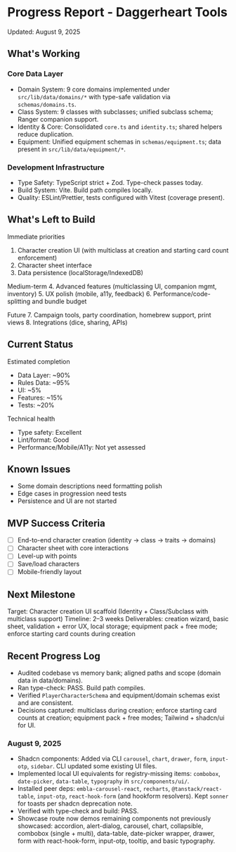 # Progress Report - Daggerheart Tools

Updated: August 9, 2025

## What's Working

### Core Data Layer

- Domain System: 9 core domains implemented under `src/lib/data/domains/*` with type-safe validation via `schemas/domains.ts`.
- Class System: 9 classes with subclasses; unified subclass schema; Ranger companion support.
- Identity & Core: Consolidated `core.ts` and `identity.ts`; shared helpers reduce duplication.
- Equipment: Unified equipment schemas in `schemas/equipment.ts`; data present in `src/lib/data/equipment/*`.

### Development Infrastructure

- Type Safety: TypeScript strict + Zod. Type-check passes today.
- Build System: Vite. Build path compiles locally.
- Quality: ESLint/Prettier, tests configured with Vitest (coverage present).

## What's Left to Build

Immediate priorities

1. Character creation UI (with multiclass at creation and starting card count enforcement)
2. Character sheet interface
3. Data persistence (localStorage/IndexedDB)

Medium-term 4. Advanced features (multiclassing UI, companion mgmt, inventory) 5. UX polish (mobile, a11y, feedback) 6. Performance/code-splitting and bundle budget

Future 7. Campaign tools, party coordination, homebrew support, print views 8. Integrations (dice, sharing, APIs)

## Current Status

Estimated completion

- Data Layer: ~90%
- Rules Data: ~95%
- UI: ~5%
- Features: ~15%
- Tests: ~20%

Technical health

- Type safety: Excellent
- Lint/format: Good
- Performance/Mobile/A11y: Not yet assessed

## Known Issues

- Some domain descriptions need formatting polish
- Edge cases in progression need tests
- Persistence and UI are not started

## MVP Success Criteria

- [ ] End-to-end character creation (identity → class → traits → domains)
- [ ] Character sheet with core interactions
- [ ] Level-up with points
- [ ] Save/load characters
- [ ] Mobile-friendly layout

## Next Milestone

Target: Character creation UI scaffold (Identity + Class/Subclass with multiclass support)
Timeline: 2–3 weeks
Deliverables: creation wizard, basic sheet, validation + error UX, local storage; equipment pack + free mode; enforce starting card counts during creation

## Recent Progress Log

- Audited codebase vs memory bank; aligned paths and scope (domain data in data/domains).
- Ran type-check: PASS. Build path compiles.
- Verified `PlayerCharacterSchema` and equipment/domain schemas exist and are consistent.
- Decisions captured: multiclass during creation; enforce starting card counts at creation; equipment pack + free modes; Tailwind + shadcn/ui for UI.

### August 9, 2025

- Shadcn components: Added via CLI `carousel`, `chart`, `drawer`, `form`, `input-otp`, `sidebar`. CLI updated some existing UI files.
- Implemented local UI equivalents for registry-missing items: `combobox`, `date-picker`, `data-table`, `typography` in `src/components/ui/`.
- Installed peer deps: `embla-carousel-react`, `recharts`, `@tanstack/react-table`, `input-otp`, `react-hook-form` (and hookform resolvers). Kept `sonner` for toasts per shadcn deprecation note.
- Verified with type-check and build: PASS.
- Showcase route now demos remaining components not previously showcased: accordion, alert-dialog, carousel, chart, collapsible, combobox (single + multi), data-table, date-picker wrapper, drawer, form with react-hook-form, input-otp, tooltip, and basic typography.
